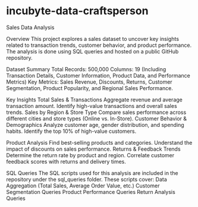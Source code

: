 # incubyte-data-craftsperson

Sales Data Analysis

Overview
This project explores a sales dataset to uncover key insights related to transaction trends, customer behavior, and product performance. The analysis is done using SQL queries and hosted on a public GitHub repository.

Dataset Summary
Total Records: 500,000
Columns: 19 (Including Transaction Details, Customer Information, Product Data, and Performance Metrics)
Key Metrics: Sales Revenue, Discounts, Returns, Customer Segmentation, Product Popularity, and Regional Sales Performance.

Key Insights
Total Sales & Transactions
Aggregate revenue and average transaction amount.
Identify high-value transactions and overall sales trends.
Sales by Region & Store Type
Compare sales performance across different cities and store types (Online vs. In-Store).
Customer Behavior & Demographics
Analyze customer age, gender distribution, and spending habits.
Identify the top 10% of high-value customers.

Product Analysis
Find best-selling products and categories.
Understand the impact of discounts on sales performance.
Returns & Feedback Trends
Determine the return rate by product and region.
Correlate customer feedback scores with returns and delivery times.

SQL Queries
The SQL scripts used for this analysis are included in the repository under the sql_queries folder. These scripts cover:
Data Aggregation (Total Sales, Average Order Value, etc.)
Customer Segmentation Queries
Product Performance Queries
Return Analysis Queries
